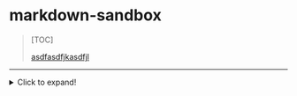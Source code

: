# markdown-sandbox


> [reference]: https://cnn.com "ASDFASF"

> [TOC]
> 
> [asdfasdfjkasdfjl](https:// "sad;fjkasdfjk")
---
<details>
  <summary>Click to expand!</summary>
  
  ### h1 asdf
  1. A numbered
  2. list
     * With some
     * Sub bullets
     
</details>
  
